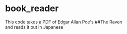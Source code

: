 # book_reader

This code takes a PDF of Edgar Allan Poe's ##The Raven   
and reads it out in Japanese